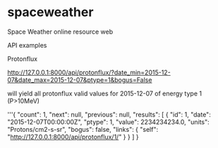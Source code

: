 # spaceweather
Space Weather online resource web

API examples

Protonflux

http://127.0.0.1:8000/api/protonflux/?date_min=2015-12-07&date_max=2015-12-07&ptype=1&bogus=False

will yield all protonflux valid values for 2015-12-07 of energy type 1 (P>10MeV)

'''{
    "count": 1,
    "next": null,
    "previous": null,
    "results": [
        {
            "id": 1,
            "date": "2015-12-07T00:00:00Z",
            "ptype": 1,
            "value": 2234234234.0,
            "units": "Protons/cm2-s-sr",
            "bogus": false,
            "links": {
                "self": "http://127.0.0.1:8000/api/protonflux/1/"
            }
        }
    ]
}
